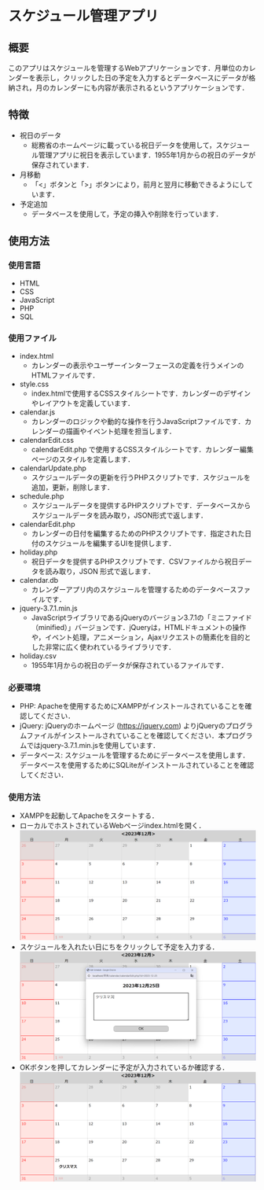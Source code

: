 # スケジュール管理アプリ

## 概要
このアプリはスケジュールを管理するWebアプリケーションです．月単位のカレンダーを表示し，クリックした日の予定を入力するとデータベースにデータが格納され，月のカレンダーにも内容が表示されるというアプリケーションです．

## 特徴
- 祝日のデータ
  - 総務省のホームページに載っている祝日データを使用して，スケジュール管理アプリに祝日を表示しています．1955年1月からの祝日のデータが保存されています．
- 月移動
  - 「<」ボタンと「>」ボタンにより，前月と翌月に移動できるようにしています．
- 予定追加
  - データベースを使用して，予定の挿入や削除を行っています．

## 使用方法
### 使用言語
- HTML
- CSS
- JavaScript
- PHP
- SQL

### 使用ファイル
- index.html
  - カレンダーの表示やユーザーインターフェースの定義を行うメインのHTMLファイルです．
- style.css
  - index.htmlで使用するCSSスタイルシートです．カレンダーのデザインやレイアウトを定義しています．
- calendar.js
  - カレンダーのロジックや動的な操作を行うJavaScriptファイルです．カレンダーの描画やイベント処理を担当します．
- calendarEdit.css
  - calendarEdit.php で使用するCSSスタイルシートです．カレンダー編集ページのスタイルを定義します．
- calendarUpdate.php
  - スケジュールデータの更新を行うPHPスクリプトです．スケジュールを追加，更新，削除します．
- schedule.php
  - スケジュールデータを提供するPHPスクリプトです．データベースからスケジュールデータを読み取り，JSON形式で返します．
- calendarEdit.php
  - カレンダーの日付を編集するためのPHPスクリプトです．指定された日付のスケジュールを編集するUIを提供します．
- holiday.php
  - 祝日データを提供するPHPスクリプトです．CSVファイルから祝日データを読み取り，JSON 形式で返します．
- calendar.db
  - カレンダーアプリ内のスケジュールを管理するためのデータベースファイルです．
- jquery-3.7.1.min.js
  - JavaScriptライブラリであるjQueryのバージョン3.7.1の「ミニファイド（minified）」バージョンです．jQueryは，HTMLドキュメントの操作や，イベント処理，アニメーション，Ajaxリクエストの簡素化を目的とした非常に広く使われているライブラリです．
- holiday.csv
  - 1955年1月からの祝日のデータが保存されているファイルです．

 ### 必要環境
- PHP: Apacheを使用するためにXAMPPがインストールされていることを確認してください．
- jQuery: jQueryのホームページ (https://jquery.com) よりjQueryのプログラムファイルがインストールされていることを確認してください．本プログラムではjquery-3.7.1.min.jsを使用しています．
- データベース: スケジュールを管理するためにデータベースを使用します．データベースを使用するためにSQLiteがインストールされていることを確認してください．

### 使用方法
- XAMPPを起動してApacheをスタートする．
- ローカルでホストされているWebページindex.htmlを開く．
  ![calendarA](img/calendarA.png)
- スケジュールを入れたい日にちをクリックして予定を入力する．
  ![schedule](img/Xmas.png)
- OKボタンを押してカレンダーに予定が入力されているか確認する．
  ![calendarB](img/calendarB.png)

